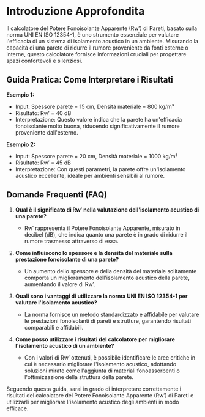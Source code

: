 # Introduzione Approfondita
Il calcolatore del Potere Fonoisolante Apparente (Rw′) di Pareti, basato sulla norma UNI EN ISO 12354-1, è uno strumento essenziale per valutare l'efficacia di un sistema di isolamento acustico in un ambiente. Misurando la capacità di una parete di ridurre il rumore proveniente da fonti esterne o interne, questo calcolatore fornisce informazioni cruciali per progettare spazi confortevoli e silenziosi.

## Guida Pratica: Come Interpretare i Risultati
**Esempio 1:**
- Input: Spessore parete = 15 cm, Densità materiale = 800 kg/m³
- Risultato: Rw′ = 40 dB
- Interpretazione: Questo valore indica che la parete ha un'efficacia fonoisolante molto buona, riducendo significativamente il rumore proveniente dall'esterno.

**Esempio 2:**
- Input: Spessore parete = 20 cm, Densità materiale = 1000 kg/m³
- Risultato: Rw′ = 45 dB
- Interpretazione: Con questi parametri, la parete offre un'isolamento acustico eccellente, ideale per ambienti sensibili al rumore.

## Domande Frequenti (FAQ)
1. **Qual è il significato di Rw′ nella valutazione dell'isolamento acustico di una parete?**
   - Rw′ rappresenta il Potere Fonoisolante Apparente, misurato in decibel (dB), che indica quanto una parete è in grado di ridurre il rumore trasmesso attraverso di essa.

2. **Come influiscono lo spessore e la densità del materiale sulla prestazione fonoisolante di una parete?**
   - Un aumento dello spessore e della densità del materiale solitamente comporta un miglioramento dell'isolamento acustico della parete, aumentando il valore di Rw′.

3. **Quali sono i vantaggi di utilizzare la norma UNI EN ISO 12354-1 per valutare l'isolamento acustico?**
   - La norma fornisce un metodo standardizzato e affidabile per valutare le prestazioni fonoisolanti di pareti e strutture, garantendo risultati comparabili e affidabili.

4. **Come posso utilizzare i risultati del calcolatore per migliorare l'isolamento acustico di un ambiente?**
   - Con i valori di Rw′ ottenuti, è possibile identificare le aree critiche in cui è necessario migliorare l'isolamento acustico, adottando soluzioni mirate come l'aggiunta di materiali fonoassorbenti o l'ottimizzazione della struttura della parete.

Seguendo questa guida, sarai in grado di interpretare correttamente i risultati del calcolatore del Potere Fonoisolante Apparente (Rw′) di Pareti e utilizzarli per migliorare l'isolamento acustico degli ambienti in modo efficace.